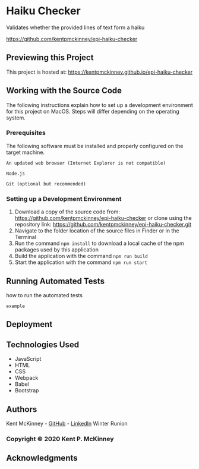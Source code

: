 <!-- Category: Epicodus;Bootstrap;HTML/CSS/JS -->
# Haiku Checker

Validates whether the provided lines of text form a haiku

https://github.com/kentpmckinney/epi-haiku-checker

## Previewing this Project

This project is hosted at: https://kentpmckinney.github.io/epi-haiku-checker

## Working with the Source Code

The following instructions explain how to set up a development environment for this project on MacOS. Steps will differ depending on the operating system.

### Prerequisites

The following software must be installed and properly configured on the target machine. 

```
An updated web browser (Internet Explorer is not compatible)
```
```
Node.js
```
```
Git (optional but recommended)
```

### Setting up a Development Environment

1. Download a copy of the source code from: https://github.com/kentpmckinney/epi-haiku-checker
   or clone using the repository link: https://github.com/kentpmckinney/epi-haiku-checker.git
2. Navigate to the folder location of the source files in Finder or in the Terminal
3. Run the command `npm install` to download a local cache of the npm packages used by this application
4. Build the application with the command `npm run build`
5. Start the application with the command `npm run start`

## Running Automated Tests

how to run the automated tests

```
example
```

## Deployment



## Technologies Used

* JavaScript
* HTML
* CSS
* Webpack
* Babel
* Bootstrap

## Authors

Kent McKinney - [GitHub](https://github.com/kentpmckinney) - [LinkedIn](https://www.linkedin.com/in/kentpmckinney/)
Winter Runion

### Copyright &copy; 2020 Kent P. McKinney

## Acknowledgments

